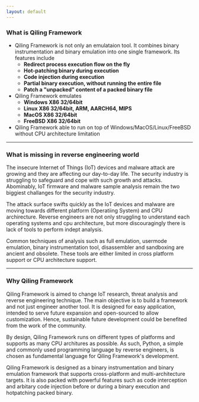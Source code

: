 ```yaml
---
layout: default
---
```


### What is Qiling Framework
- Qiling Framework is not only an emulataion tool. It combines binary instrumentation and binary emulation into one single framework. Its features include
    - **Redirect process execution flow on the fly**
    - **Hot-patching binary during execution**
    - **Code injection during execution**
    - **Partial binary execution, without running the entire file**
    - **Patch a "unpacked" content of a packed binary file**
- Qiling Framework emulates 
    - **Windows X86 32/64bit**
    - **Linux X86 32/64bit, ARM, AARCH64, MIPS**
    - **MacOS X86 32/64bit**
    - **FreeBSD X86 32/64bit**
- Qiling Framework able to run on top of Windows/MacOS/Linux/FreeBSD without CPU architecture limitation

---

### What is missing in reverse engineering world
The insecure Internet of Things (IoT) devices and malware attack are growing and they are affecting our day-to-day life. The security industry is struggling to safeguard and cope with such growth and attacks. Abominably, IoT firmware and malware sample analysis remain the two biggiest challanges for the security industry.

The attack surface swifts quickly as the IoT devices and malware are moving towards different platform (Operatiing System) and CPU archirecture. Reverse engineers are not only struggling to understand each operating systems and cpu architecture, but more discouragingly there is lack of tools to perform indept analysis.

Common techniques of analysis such as full emulation, usermode emulation, binary instrumentation tool, disassembler and sandboxing are ancient and obsolete. These tools are either limited in cross platform support or CPU architecture support.

---

### Why Qiling Framework
Qiling Framework is aimed to change IoT research, threat analysis and reverse engineering technique. The main objective is to build a framework and not just engineer another tool. It is designed for easy application, intended to serve future expansion and open-sourced to allow customization. Hence, sustainable future development could be benefited from the work of the community.

By design, Qiling Framework runs on different types of platforms and supports as many CPU architures as possible. As such, Python, a simple and commonly used programming language by reverse engineers, is chosen as fundamental language for Qiling Framework's development.

Qiling Framework is designed as a binary instrumentation and binary emulation framework that supports cross-platform and multi-architecture targets. It is also packed with powerful features such as code interception and arbitary code injection before or during a binary execution and hotpatching packed binary.
